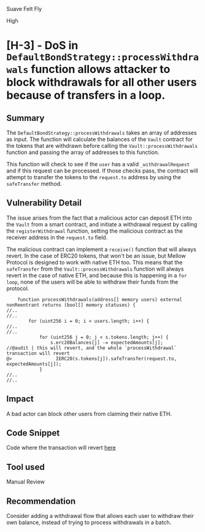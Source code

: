 Suave Felt Fly

High

# [H-3] - DoS in `DefaultBondStrategy::processWithdrawals` function allows attacker to block withdrawals for all other users because of transfers in a loop.

## Summary

The `DefaultBondStrategy::processWithdrawals` takes an array of addresses as input. The function will calculate the balances of the `Vault` contract for the tokens that are withdrawn before calling the `Vault::processWithdrawals` function and passing the array of addresses to this function.

This function will check to see if the `user` has a valid `_withdrawalRequest` and if this request can be processed. If those checks pass, the contract will attempt to transfer the tokens to the `request.to` address by using the `safeTransfer` method.

## Vulnerability Detail

The issue arises from the fact that a malicious actor can deposit ETH into the `Vault` from a smart contract, and initiate a withdrawal request by calling the `registerWithdrawal` function, setting the malicious contract as the receiver address in the `request.to` field.

The malicious contract can implement a `receive()` function that will always revert. In the case of ERC20 tokens, that won't be an issue, but Mellow Protocol is designed to work with native ETH too. This means that the `safeTransfer` from the `Vault::processWithdrawals` function will always revert in the case of native ETH, and because this is happening in a `for loop`, none of the users will be able to withdraw their funds from the protocol.

```solidity
    function processWithdrawals(address[] memory users) external nonReentrant returns (bool[] memory statuses) {
//..
//..
        for (uint256 i = 0; i < users.length; i++) {
//..
//..
            for (uint256 j = 0; j < s.tokens.length; j++) {
                s.erc20Balances[j] -= expectedAmounts[j];
//@audit | this will revert, and the whole `processWithdrawal` transaction will revert
@>                IERC20(s.tokens[j]).safeTransfer(request.to, expectedAmounts[j]);
            }
//..
//..
```

## Impact

A bad actor can block other users from claiming their native ETH.

## Code Snippet

Code where the transaction will revert [here](https://github.com/sherlock-audit/2024-06-mellow/blob/main/mellow-lrt/src/Vault.sol#L562)

## Tool used

Manual Review

## Recommendation

Consider adding a withdrawal flow that allows each user to withdraw their own balance, instead of trying to process withdrawals in a batch.
